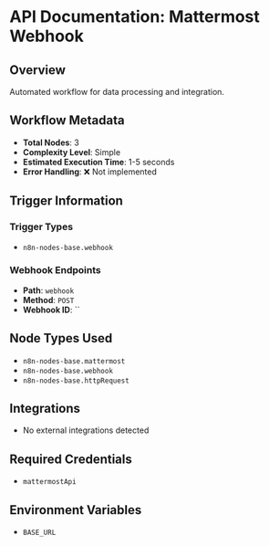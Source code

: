 # API Documentation: Mattermost Webhook

## Overview
Automated workflow for data processing and integration.

## Workflow Metadata
- **Total Nodes**: 3
- **Complexity Level**: Simple
- **Estimated Execution Time**: 1-5 seconds
- **Error Handling**: ❌ Not implemented

## Trigger Information
### Trigger Types
- `n8n-nodes-base.webhook`

### Webhook Endpoints
- **Path**: `webhook`
- **Method**: `POST`
- **Webhook ID**: ``


## Node Types Used
- `n8n-nodes-base.mattermost`
- `n8n-nodes-base.webhook`
- `n8n-nodes-base.httpRequest`

## Integrations
- No external integrations detected

## Required Credentials
- `mattermostApi`

## Environment Variables
- `BASE_URL`
